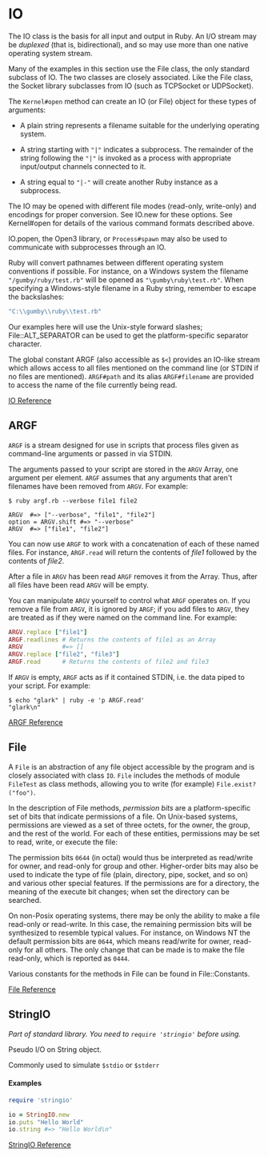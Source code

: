 # IO

The IO class is the basis for all input and output in Ruby. An I/O
stream may be *duplexed* (that is, bidirectional), and so may use more
than one native operating system stream.

Many of the examples in this section use the File class, the only
standard subclass of IO. The two classes are closely associated. Like
the File class, the Socket library subclasses from IO (such as TCPSocket
or UDPSocket).

The `Kernel#open` method can create an IO (or File) object for these
types of arguments:

* A plain string represents a filename suitable for the underlying
  operating system.

* A string starting with `"|"` indicates a subprocess. The remainder of
  the string following the `"|"` is invoked as a process with
  appropriate input/output channels connected to it.

* A string equal to `"|-"` will create another Ruby instance as a
  subprocess.

The IO may be opened with different file modes (read-only, write-only)
and encodings for proper conversion. See IO.new for these options. See
Kernel#open for details of the various command formats described above.

IO.popen, the Open3 library, or `Process#spawn` may also be used to
communicate with subprocesses through an IO.

Ruby will convert pathnames between different operating system
conventions if possible. For instance, on a Windows system the filename
`"/gumby/ruby/test.rb"` will be opened as `"\gumby\ruby\test.rb"`. When
specifying a Windows-style filename in a Ruby string, remember to escape
the backslashes:


```ruby
"C:\\gumby\\ruby\\test.rb"
```

Our examples here will use the Unix-style forward slashes;
File::ALT\_SEPARATOR can be used to get the platform-specific separator
character.

The global constant ARGF (also accessible as `$<`) provides an IO-like
stream which allows access to all files mentioned on the command line
(or STDIN if no files are mentioned). `ARGF#path` and its alias
`ARGF#filename` are provided to access the name of the file currently
being read.

[IO Reference](http://ruby-doc.org/core-2.5.0/IO.html)



## ARGF

`ARGF` is a stream designed for use in scripts that process files given
as command-line arguments or passed in via STDIN.

The arguments passed to your script are stored in the `ARGV` Array, one
argument per element. `ARGF` assumes that any arguments that aren't
filenames have been removed from `ARGV`. For example:


```
$ ruby argf.rb --verbose file1 file2

ARGV  #=> ["--verbose", "file1", "file2"]
option = ARGV.shift #=> "--verbose"
ARGV  #=> ["file1", "file2"]
```

You can now use `ARGF` to work with a concatenation of each of these
named files. For instance, `ARGF.read` will return the contents of
*file1* followed by the contents of *file2*.

After a file in `ARGV` has been read `ARGF` removes it from the Array.
Thus, after all files have been read `ARGV` will be empty.

You can manipulate `ARGV` yourself to control what `ARGF` operates on.
If you remove a file from `ARGV`, it is ignored by `ARGF`; if you add
files to `ARGV`, they are treated as if they were named on the command
line. For example:


```ruby
ARGV.replace ["file1"]
ARGF.readlines # Returns the contents of file1 as an Array
ARGV           #=> []
ARGV.replace ["file2", "file3"]
ARGF.read      # Returns the contents of file2 and file3
```

If `ARGV` is empty, `ARGF` acts as if it contained STDIN, i.e. the data
piped to your script. For example:


```
$ echo "glark" | ruby -e 'p ARGF.read'
"glark\n"
```

[ARGF Reference](http://ruby-doc.org/core-2.5.0/ARGF.html)



## File

A `File` is an abstraction of any file object accessible by the program
and is closely associated with class `IO`. `File` includes the methods
of module `FileTest` as class methods, allowing you to write (for
example) `File.exist?("foo")`.

In the description of File methods, *permission bits* are a
platform-specific set of bits that indicate permissions of a file. On
Unix-based systems, permissions are viewed as a set of three octets, for
the owner, the group, and the rest of the world. For each of these
entities, permissions may be set to read, write, or execute the file:

The permission bits `0644` (in octal) would thus be interpreted as
read/write for owner, and read-only for group and other. Higher-order
bits may also be used to indicate the type of file (plain, directory,
pipe, socket, and so on) and various other special features. If the
permissions are for a directory, the meaning of the execute bit changes;
when set the directory can be searched.

On non-Posix operating systems, there may be only the ability to make a
file read-only or read-write. In this case, the remaining permission
bits will be synthesized to resemble typical values. For instance, on
Windows NT the default permission bits are `0644`, which means
read/write for owner, read-only for all others. The only change that can
be made is to make the file read-only, which is reported as `0444`.

Various constants for the methods in File can be found in
File::Constants.

[File Reference](http://ruby-doc.org/core-2.5.0/File.html)



## StringIO

*Part of standard library. You need to `require 'stringio'` before
using.*

Pseudo I/O on String object.

Commonly used to simulate `$stdio` or `$stderr`

#### Examples


```ruby
require 'stringio'

io = StringIO.new
io.puts "Hello World"
io.string #=> "Hello World\n"
```

[StringIO
Reference](https://ruby-doc.org/stdlib-2.5.0/libdoc/stringio/rdoc/StringIO.html)

